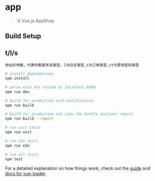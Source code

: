 # app

> A Vue.js AppShop

## Build Setup

## t/l/s
    地址栏参数，代表的都是状态类型。l为日志类型,s为订单类型,ct为更改密码类型

``` bash
# install dependencies
npm install

# serve with hot reload at localhost:8080
npm run dev

# build for production with minification
npm run build

# build for production and view the bundle analyzer report
npm run build --report

# run unit tests
npm run unit

# run e2e tests
npm run e2e

# run all tests
npm test
```

For a detailed explanation on how things work, check out the [guide](http://vuejs-templates.github.io/webpack/) and [docs for vue-loader](http://vuejs.github.io/vue-loader).

